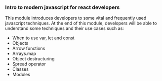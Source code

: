 ### Intro to modern javascript for react developers
This module introduces developers to some vital and frequently used javascript techniques. 
At the end of this module, developers will be able to understand some techniques and their use cases such as: 
 - When to use var, let and const
 - Objects
 - Arrow functions
 - Arrays.map
 - Object destructuring
 - Spread operator
 - Classes
 - Modules
